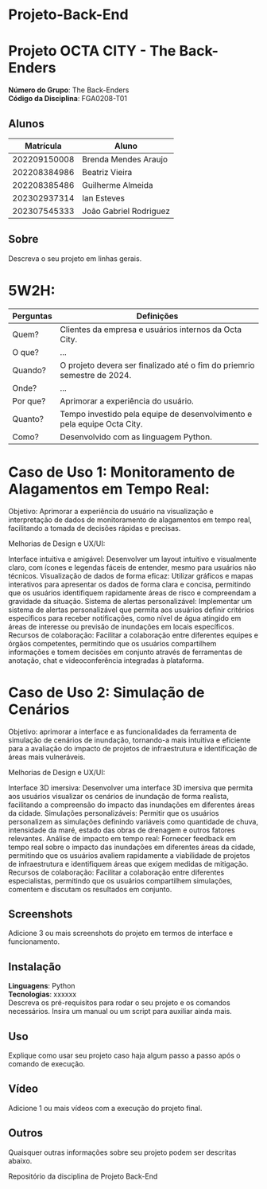 # Projeto-Back-End

# Projeto OCTA CITY - The Back-Enders

**Número do Grupo**: The Back-Enders<br>
**Código da Disciplina**: FGA0208-T01<br>

## <strong>Alunos</strong>
|Matrícula | Aluno |
| -- | -- |
| 202209150008  |  Brenda Mendes Araujo |
| 202208384986  |  Beatriz Vieira |
| 202208385486  |  Guilherme Almeida |
| 202302937314  |  Ian Esteves |
| 202307545333  |  João Gabriel Rodriguez |

## <strong>Sobre</strong>
Descreva o seu projeto em linhas gerais. 

# <strong>5W2H:</strong>

Perguntas | Definições
--------------------------------|------------------------------------------------------------
Quem? | Clientes da empresa e usuários internos da Octa City. 
O que? | ...
Quando? | O projeto devera ser finalizado até o fim do priemrio semestre de 2024.
Onde? | ...
Por que? | Aprimorar a experiência do usuário.
Quanto? | Tempo investido pela equipe de desenvolvimento e pela equipe Octa City.
Como? | Desenvolvido com as linguagem Python.

# <strong>Caso de Uso 1: Monitoramento de Alagamentos em Tempo Real:</strong>

Objetivo: Aprimorar a experiência do usuário na visualização e interpretação de dados de monitoramento de alagamentos em tempo real, facilitando a tomada de decisões rápidas e precisas.

Melhorias de Design e UX/UI:

Interface intuitiva e amigável: Desenvolver um layout intuitivo e visualmente claro, com ícones e legendas fáceis de entender, mesmo para usuários não técnicos.
Visualização de dados de forma eficaz: Utilizar gráficos e mapas interativos para apresentar os dados de forma clara e concisa, permitindo que os usuários identifiquem rapidamente áreas de risco e compreendam a gravidade da situação.
Sistema de alertas personalizável: Implementar um sistema de alertas personalizável que permita aos usuários definir critérios específicos para receber notificações, como nível de água atingido em áreas de interesse ou previsão de inundações em locais específicos.
Recursos de colaboração: Facilitar a colaboração entre diferentes equipes e órgãos competentes, permitindo que os usuários compartilhem informações e tomem decisões em conjunto através de ferramentas de anotação, chat e videoconferência integradas à plataforma.

# <strong>Caso de Uso 2: Simulação de Cenários</strong>

Objetivo: aprimorar a interface e as funcionalidades da ferramenta de simulação de cenários de inundação, tornando-a mais intuitiva e eficiente para a avaliação do impacto de projetos de infraestrutura e identificação de áreas mais vulneráveis.

Melhorias de Design e UX/UI:

Interface 3D imersiva: Desenvolver uma interface 3D imersiva que permita aos usuários visualizar os cenários de inundação de forma realista, facilitando a compreensão do impacto das inundações em diferentes áreas da cidade.
Simulações personalizáveis: Permitir que os usuários personalizem as simulações definindo variáveis como quantidade de chuva, intensidade da maré, estado das obras de drenagem e outros fatores relevantes.
Análise de impacto em tempo real: Fornecer feedback em tempo real sobre o impacto das inundações em diferentes áreas da cidade, permitindo que os usuários avaliem rapidamente a viabilidade de projetos de infraestrutura e identifiquem áreas que exigem medidas de mitigação.
Recursos de colaboração: Facilitar a colaboração entre diferentes especialistas, permitindo que os usuários compartilhem simulações, comentem e discutam os resultados em conjunto.

## <strong>Screenshots</strong>
Adicione 3 ou mais screenshots do projeto em termos de interface e funcionamento.

## <strong>Instalação</strong>
**Linguagens**: Python<br>
**Tecnologias**: xxxxxx<br>
Descreva os pré-requisitos para rodar o seu projeto e os comandos necessários.
Insira um manual ou um script para auxiliar ainda mais.

## <strong>Uso</strong>
Explique como usar seu projeto caso haja algum passo a passo após o comando de execução.

## <strong>Vídeo</strong>
Adicione 1 ou mais vídeos com a execução do projeto final.

## <strong>Outros</strong>
Quaisquer outras informações sobre seu projeto podem ser descritas abaixo.


Repositório da disciplina de Projeto Back-End
